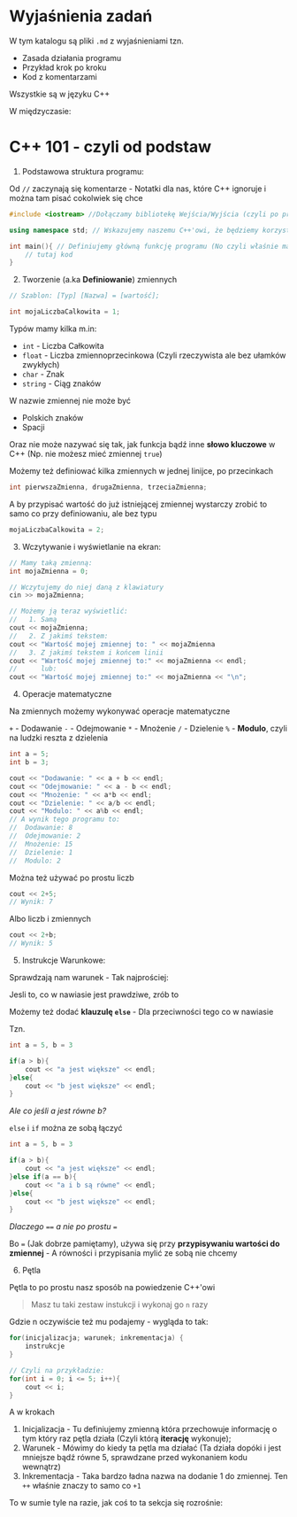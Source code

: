 # Wyjaśnienia zadań

W tym katalogu są pliki `.md` z wyjaśnieniami tzn.

- Zasada działania programu
- Przykład krok po kroku
- Kod z komentarzami

Wszystkie są w języku C++

W międzyczasie:

# C++ 101 - czyli od podstaw

1. Podstawowa struktura programu:

Od `//` zaczynają się komentarze - Notatki dla nas, które C++ ignoruje i można tam pisać cokolwiek się chce
```cpp
#include <iostream> //Dołączamy bibliotekę Wejścia/Wyjścia (czyli po prostu z wyświetlaniem i wczytywaniem)

using namespace std; // Wskazujemy naszemu C++'owi, że będziemy korzystać domyślnych funkcji C++

int main(){ // Definiujemy główną funkcję programu (No czyli właśnie main) - tutaj C++ zaczyna czytać nasz kod
    // tutaj kod    
}
```

2. Tworzenie (a.ka **Definiowanie**) zmiennych

```cpp
// Szablon: [Typ] [Nazwa] = [wartość];

int mojaLiczbaCalkowita = 1;
```
Typów mamy kilka m.in:
- `int` - Liczba Całkowita
- `float` - Liczba zmiennoprzecinkowa (Czyli rzeczywista ale bez ułamków zwykłych)
- `char` - Znak
- `string` - Ciąg znaków

W nazwie zmiennej nie może być 
- Polskich znaków
- Spacji

Oraz nie może nazywać się tak, jak funkcja bądź inne **słowo kluczowe** w C++ (Np. nie możesz mieć zmiennej `true`)

Możemy też definiować kilka zmiennych w jednej linijce, po przecinkach
```cpp
int pierwszaZmienna, drugaZmienna, trzeciaZmienna;
```

A by przypisać wartość do już istniejącej zmiennej wystarczy zrobić to samo co przy definiowaniu, ale bez typu
```cpp
mojaLiczbaCalkowita = 2;
```

3. Wczytywanie i wyświetlanie na ekran:
```cpp
// Mamy taką zmienną:
int mojaZmienna = 0;

// Wczytujemy do niej daną z klawiatury
cin >> mojaZmienna;

// Możemy ją teraz wyświetlić:
//   1. Samą
cout << mojaZmienna;
//   2. Z jakimś tekstem:
cout << "Wartość mojej zmiennej to: " << mojaZmienna
//   3. Z jakimś tekstem i końcem linii
cout << "Wartość mojej zmiennej to:" << mojaZmienna << endl;
//      lub:
cout << "Wartość mojej zmiennej to:" << mojaZmienna << "\n";
```


4. Operacje matematyczne

Na zmiennych możemy wykonywać operacje matematyczne

`+` - Dodawanie
`-` - Odejmowanie
`*` - Mnożenie
`/` - Dzielenie
`%` - **Modulo**, czyli na ludzki reszta z dzielenia

```cpp
int a = 5;
int b = 3;

cout << "Dodawanie: " << a + b << endl;
cout << "Odejmowanie: " << a - b << endl;
cout << "Mnożenie: " << a*b << endl;
cout << "Dzielenie: " << a/b << endl;
cout << "Modulo: " << a%b << endl;
// A wynik tego programu to:
//  Dodawanie: 8
//  Odejmowanie: 2
//  Mnożenie: 15
//  Dzielenie: 1
//  Modulo: 2
```

Można też używać po prostu liczb
```cpp
cout << 2+5;
// Wynik: 7
```

Albo liczb i zmiennych
```cpp
cout << 2+b;
// Wynik: 5
```

5. Instrukcje Warunkowe:

Sprawdzają nam warunek - Tak najprościej:

Jesli to, co w nawiasie jest prawdziwe, zrób to

Możemy też dodać **klauzulę `else`** - Dla przeciwności tego co w nawiasie

Tzn.
```cpp
int a = 5, b = 3

if(a > b){
    cout << "a jest większe" << endl;
}else{
    cout << "b jest większe" << endl;
}
```

_Ale co jeśli a jest równe b?_ 

`else` i `if` można ze sobą łączyć
```cpp
int a = 5, b = 3

if(a > b){
    cout << "a jest większe" << endl;
}else if(a == b){
    cout << "a i b są równe" << endl;
}else{
    cout << "b jest większe" << endl;
}
```

_Dlaczego `==` a nie po prostu `=`_

Bo `=` (Jak dobrze pamiętamy), używa się przy **przypisywaniu wartości do zmiennej** - A równości i przypisania mylić ze sobą nie chcemy

6. Pętla

Pętla to po prostu nasz sposób na powiedzenie C++'owi

> Masz tu taki zestaw instukcji i wykonaj go `n` razy

Gdzie n oczywiście też mu podajemy - wygląda to tak:

```cpp
for(inicjalizacja; warunek; inkrementacja) {
    instrukcje
}

// Czyli na przykładzie:
for(int i = 0; i <= 5; i++){
    cout << i;
}
```
A w krokach

1. Inicjalizacja - Tu definiujemy zmienną która przechowuje informację o tym który raz pętla działa (Czyli którą **iterację** wykonuje);
2. Warunek - Mówimy do kiedy ta pętla ma działać (Ta działa dopóki i jest mniejsze bądź równe 5, sprawdzane przed wykonaniem kodu wewnątrz)
3. Inkrementacja - Taka bardzo ładna nazwa na dodanie 1 do zmiennej. Ten `++` właśnie znaczy to samo co `+1`



To w sumie tyle na razie, jak coś to ta sekcja się rozrośnie: